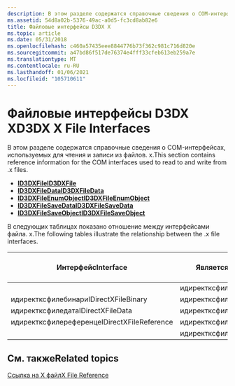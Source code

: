 ```yaml
---
description: В этом разделе содержатся справочные сведения о COM-интерфейсах, используемых для чтения и записи из файлов. x.
ms.assetid: 54d8a02b-5376-49ac-a0d5-fc3cd8ab82e6
title: Файловые интерфейсы D3DX X
ms.topic: article
ms.date: 05/31/2018
ms.openlocfilehash: c460a57435eee8844776b73f362c981c716d820e
ms.sourcegitcommit: a47bd86f517de76374e4fff33cfeb613eb259a7e
ms.translationtype: MT
ms.contentlocale: ru-RU
ms.lasthandoff: 01/06/2021
ms.locfileid: "105710611"
---
```

# <a name="d3dx-x-file-interfaces"></a><span data-ttu-id="517d3-103">Файловые интерфейсы D3DX X</span><span class="sxs-lookup"><span data-stu-id="517d3-103">D3DX X File Interfaces</span></span>

<span data-ttu-id="517d3-104">В этом разделе содержатся справочные сведения о COM-интерфейсах, используемых для чтения и записи из файлов. x.</span><span class="sxs-lookup"><span data-stu-id="517d3-104">This section contains reference information for the COM interfaces used to read to and write from .x files.</span></span>

-   [<span data-ttu-id="517d3-105">**ID3DXFile**</span><span class="sxs-lookup"><span data-stu-id="517d3-105">**ID3DXFile**</span></span>](id3dxfile.md)
-   [<span data-ttu-id="517d3-106">**ID3DXFileData**</span><span class="sxs-lookup"><span data-stu-id="517d3-106">**ID3DXFileData**</span></span>](id3dxfiledata.md)
-   [<span data-ttu-id="517d3-107">**ID3DXFileEnumObject**</span><span class="sxs-lookup"><span data-stu-id="517d3-107">**ID3DXFileEnumObject**</span></span>](id3dxfileenumobject.md)
-   [<span data-ttu-id="517d3-108">**ID3DXFileSaveData**</span><span class="sxs-lookup"><span data-stu-id="517d3-108">**ID3DXFileSaveData**</span></span>](id3dxfilesavedata.md)
-   [<span data-ttu-id="517d3-109">**ID3DXFileSaveObject**</span><span class="sxs-lookup"><span data-stu-id="517d3-109">**ID3DXFileSaveObject**</span></span>](id3dxfilesaveobject.md)

<span data-ttu-id="517d3-110">В следующих таблицах показано отношение между интерфейсами файла. x.</span><span class="sxs-lookup"><span data-stu-id="517d3-110">The following tables illustrate the relationship between the .x file interfaces.</span></span>



| <span data-ttu-id="517d3-111">Интерфейс</span><span class="sxs-lookup"><span data-stu-id="517d3-111">Interface</span></span>             | <span data-ttu-id="517d3-112">Является производным от</span><span class="sxs-lookup"><span data-stu-id="517d3-112">Derives from</span></span>           | <span data-ttu-id="517d3-113">Является производным от</span><span class="sxs-lookup"><span data-stu-id="517d3-113">Derives from</span></span> |
|-----------------------|------------------------|--------------|
|                       | <span data-ttu-id="517d3-114">идиректксфиле</span><span class="sxs-lookup"><span data-stu-id="517d3-114">IDirectXFile</span></span>           | <span data-ttu-id="517d3-115">IUnknown</span><span class="sxs-lookup"><span data-stu-id="517d3-115">IUnknown</span></span>     |
| <span data-ttu-id="517d3-116">идиректксфилебинари</span><span class="sxs-lookup"><span data-stu-id="517d3-116">IDirectXFileBinary</span></span>    | <span data-ttu-id="517d3-117">идиректксфилеобжект</span><span class="sxs-lookup"><span data-stu-id="517d3-117">IDirectXFileObject</span></span>     | <span data-ttu-id="517d3-118">IUnknown</span><span class="sxs-lookup"><span data-stu-id="517d3-118">IUnknown</span></span>     |
| <span data-ttu-id="517d3-119">идиректксфиледата</span><span class="sxs-lookup"><span data-stu-id="517d3-119">IDirectXFileData</span></span>      | <span data-ttu-id="517d3-120">идиректксфилеобжект</span><span class="sxs-lookup"><span data-stu-id="517d3-120">IDirectXFileObject</span></span>     | <span data-ttu-id="517d3-121">IUnknown</span><span class="sxs-lookup"><span data-stu-id="517d3-121">IUnknown</span></span>     |
| <span data-ttu-id="517d3-122">идиректксфилереференце</span><span class="sxs-lookup"><span data-stu-id="517d3-122">IDirectXFileReference</span></span> | <span data-ttu-id="517d3-123">идиректксфилеобжект</span><span class="sxs-lookup"><span data-stu-id="517d3-123">IDirectXFileObject</span></span>     | <span data-ttu-id="517d3-124">IUnknown</span><span class="sxs-lookup"><span data-stu-id="517d3-124">IUnknown</span></span>     |
|                       | <span data-ttu-id="517d3-125">идиректксфилесавеобжект</span><span class="sxs-lookup"><span data-stu-id="517d3-125">IDirectXFileSaveObject</span></span> | <span data-ttu-id="517d3-126">IUnknown</span><span class="sxs-lookup"><span data-stu-id="517d3-126">IUnknown</span></span>     |



 

## <a name="related-topics"></a><span data-ttu-id="517d3-127">См. также</span><span class="sxs-lookup"><span data-stu-id="517d3-127">Related topics</span></span>

<dl> <dt>

[<span data-ttu-id="517d3-128">Ссылка на X файл</span><span class="sxs-lookup"><span data-stu-id="517d3-128">X File Reference</span></span>](dx9-graphics-reference-d3dx-x-file.md)
</dt> </dl>

 

 



